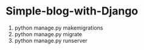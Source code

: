 # Simple-blog-with-Django
1. python manage.py makemigrations
2. python manage.py migrate
3. python manage.py runserver
